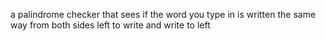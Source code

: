 a palindrome checker that sees if the word you type in is written the same way from both sides left to write and write to left 
